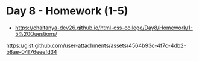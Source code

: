 # Day 8 - Homework (1-5)

- https://chaitanya-dev26.github.io/html-css-college/Day8/Homework/1-5%20Questions/

https://gist.github.com/user-attachments/assets/4564b93c-4f7c-4db2-b8ae-04f76eeefd34
